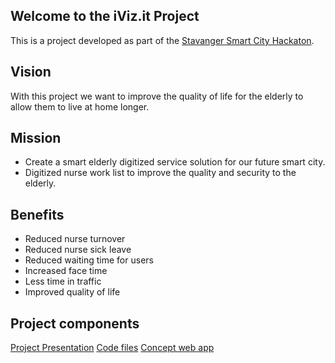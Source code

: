 ## Welcome to the iViz.it Project

This is a project developed as part of the [Stavanger Smart City Hackaton](https://www.facebook.com/events/1933145800341371/).

## Vision 
With this project we want to improve the quality of life for the elderly to allow them to live at home longer.

## Mission
*	Create a smart elderly digitized service solution for our future smart city. 
*	Digitized nurse work list to improve the quality and security to the elderly.

## Benefits
*	Reduced nurse turnover
* Reduced nurse sick leave
* Reduced waiting time for users
* Increased face time
* Less time in traffic
* Improved quality of life

## Project components
[Project Presentation](http://prezi.com/-kzv8sz7zlwi/?utm_campaign=share&utm_medium=copy)
[Code files](https://github.com/helgejo/iVizit)
[Concept web app](https://pr.to/URWLBZ/)

